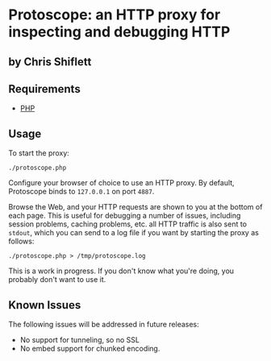 Protoscope: an HTTP proxy for inspecting and debugging HTTP
===========================================================
by Chris Shiflett
-----------------

Requirements
------------

* [PHP](http://php.net/)

Usage
-----

To start the proxy:

	./protoscope.php

Configure your browser of choice to use an HTTP proxy. By default, Protoscope
binds to `127.0.0.1` on port `4887`.

Browse the Web, and your HTTP requests are shown to you at the bottom of each
page. This is useful for debugging a number of issues, including session
problems, caching problems, etc. all HTTP traffic is also sent to `stdout`,
which you can send to a log file if you want by starting the proxy as
follows:

	./protoscope.php > /tmp/protoscope.log

This is a work in progress. If you don't know what you're doing, you probably
don't want to use it.

Known Issues
------------

The following issues will be addressed in future releases:

- No support for tunneling, so no SSL
- No embed support for chunked encoding.
